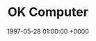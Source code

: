---
layout: none
title: "OK Computer"
artist: "Radiohead"
secondary_artists: ""
art: "radiohead-ok-computer.jpg"
spotify_url: https://open.spotify.com/album/6dVIqQ8qmQ5GBnJ9shOYGE
date: 1997-05-28 01:00:00 +0000
categories: album
tags: []
---